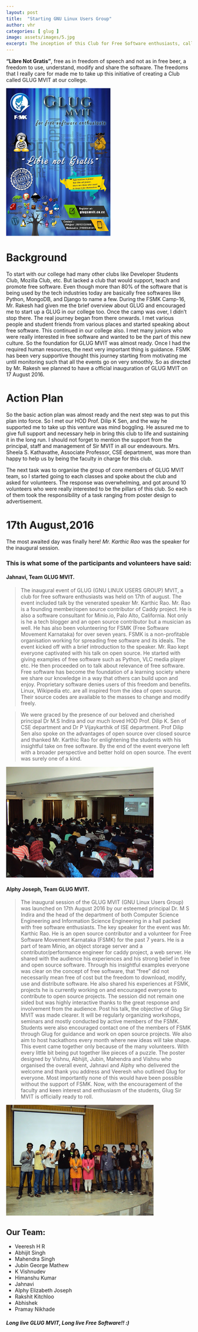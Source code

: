 ```yaml
---
layout: post
title:  "Starting GNU Linux Users Group"
author: vhr
categories: [ glug ]
image: assets/images/5.jpg
excerpt: The inception of this Club for Free Software enthusiasts, called GLUG (GNU Linux Users Group).
---
```


**“Libre Not Gratis”**, free as in freedom of speech and not as in free beer, a freedom to use, understand, modify and share the software. The freedoms that I really care for made me to take up this initiative of creating a Club called GLUG MVIT at our college.

![Poster](/assets/images/beginning/poster.jpg)

# Background

To start with our college had many other clubs like Developer Students Club, Mozilla Club, etc. But lacked a club that would support, teach and promote free software. Even though more than 80% of the software that is being used by the tech industries today are basically free softwares like Python, MongoDB, and Django to name a few. During the FSMK Camp-16, Mr. Rakesh had given me the brief overview about GLUG and encouraged me to start up a GLUG in our college too.
Once the camp was over, I didn’t stop there. The real journey began from there onwards. I met various people and student friends from various places and started speaking about free software. This continued in our college also. I met many juniors who were really interested in free software and wanted to be the part of this new culture. So the foundation for GLUG MVIT was almost ready. Once I had the required human resources, the next very important thing is guidance. FSMK has been very supportive thought this journey starting from motivating me until monitoring such that all the events go on very smoothly. So as directed by Mr. Rakesh we planned to have a official inauguration of GLUG MVIT on 17 August 2016.

# Action Plan

So the basic action plan was almost ready and the next step was to put this plan into force. So I met our HOD Prof. Dilip K Sen, and the way he supported me to take up this venture was mind boggling. He assured me to give full support and necessary help in bring this club to life and sustaining it in the long run. I should not forget to mention the support from the principal, staff and management of Sir MVIT in all our endeavours. Mrs. Sheela S. Kathavathe, Associate Professor, CSE department, was more than happy to help us by being the faculty in charge for this club.

The next task was to organise the group of core members of GLUG MVIT team, so I started going to each classes and spoke about the club and asked for volunteers. The response was overwhelming, and got around 10 volunteers who were really interested to be the pillars of this club. So each of them took the responsibility of a task ranging from poster design to advertisement.

# 17th August,2016

The most awaited day was finally here! _Mr. Karthic Rao_ was the speaker for the inaugural session.

### This is what some of the participants and volunteers have said:

#### Jahnavi, Team GLUG MVIT.

> The inaugural event of GLUG (GNU LINUX USERS GROUP) MVIT, a club for free software enthusiasts was held on 17th of august. The event included talk by the venerated speaker Mr. Karthic Rao. Mr. Rao is a founding member/open source contributor of Caddy project. He is also a software consultant for Minio.io, Palo Alto, California. Not only is he a tech blogger and an open source contributor but a musician as well. He has also been volunteering for FSMK (Free Software Movement Karnataka) for over seven years. FSMK is a non-profitable organisation working for spreading free software and its ideals.
The event kicked off with a brief introduction to the speaker. Mr. Rao kept everyone captivated with his talk on open source. He started with giving examples of free software such as Python, VLC media player etc. He then proceeded on to talk about relevance of free software. Free software has become the foundation of a learning society where we share our knowledge in a way that others can build upon and enjoy. Proprietary software denies users of this freedom and benefits. Linux, Wikipedia etc. are all inspired from the idea of open source. Their source codes are available to the masses to change and modify freely.

> We were graced by the presence of our beloved and cherished principal Dr M.S Indira and our much loved HOD Prof. Dilip K. Sen of CSE department and Dr P Vijaykarthik of ISE department. Prof Dilip Sen also spoke on the advantages of open source over closed source and thanked Mr. Karthic Rao for enlightening the students with his insightful take on free software. By the end of the event everyone left with a broader perspective and better hold on open source. The event was surely one of a kind.

![Jam Packed Seminar Hall](/assets/images/beginning/seminar.JPG)

#### Alphy Joseph, Team GLUG MVIT.

> The inaugural session of the GLUG MVIT (GNU Linux Users Group) was launched on 17th August 2016 by our esteemed principal Dr. M S Indira and the head of the department of both Computer Science  Engineering and Information Science  Engineering in a hall packed with free software enthusiasts. The key speaker for the event was Mr. Karthic Rao. He is an open source contributor and a volunteer for Free Software Movement Karnataka (FSMK) for the past 7 years. He is a part of team Minio, an object storage server and a contributor/performance engineer for caddy project, a web server. He shared with the audience his experiences and his strong belief in free and open source software. Through his insightful examples everyone was clear on the concept of free software, that “free” did not necessarily mean free of cost but the freedom to download, modify, use and distribute software. He also shared his experiences at FSMK, projects he is currently working on and encouraged everyone to contribute to open source projects. The session did not remain one sided but was highly interactive thanks to the great response and involvement from the audience. Post his talk, the objective of Glug Sir MVIT was made clearer. It will be regularly organizing workshops, seminars and mostly conducted by active members of the FSMK. Students were also encouraged contact one of the members of FSMK through Glug for guidance and work on open source projects. We also aim to host hackathons every month where new ideas will take shape. This event came together only because of the many volunteers. With every little bit being put together like pieces of a puzzle. The poster designed by Vishnu, Abhijit, Jubin, Mahendra and Vishnu who organised the overall event, Jahnavi and Alphy who delivered the welcome and thank you address and Veeresh who outlined Glug for everyone. Most importantly none of this would have been possible without the support of FSMK. Now, with the encouragement of the faculty and keen interest and enthusiasm of the students, Glug Sir MVIT is officially ready to roll.

![GLUG Team 2016](/assets/images/beginning/team.JPG)

## Our Team:

- Veeresh H R
- Abhijit Singh
- Mahendra Singh
- Jubin George Mathew
- K Vishnudev
- Himanshu Kumar
- Jahnavi
- Alphy Elizabeth Joseph
- Rakshit Kitchloo
- Abhishek
- Pramay Nikhade

##### Long live GLUG MVIT, Long live Free Software!! :)
